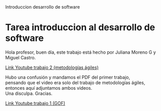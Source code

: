 <!DOCTYPE html>
<HTML>
  <meta http-equiv=”Content-Type” content=”text/html; charset=ISO-8859-1″ />
  <head>
    Introduccion desarrollo de software 
  </head>
  <body>
      <h1>Tarea introduccion al desarrollo de software</h1>
      <p>Hola profesor, buen día, este trabajo está hecho por Juliana Moreno G y Miguel Castro. </p>
      <A href="https://youtu.be/p3npTb0bVn4" target="_blank"> Link Youtube trabajo 2 (metodologías ágiles) </A>
      <p> Hubo una confusión y mandamos el PDF del primer trabajo, <br> 
        pensando que el video era solo del trabajo de metodologías ágiles, entonces aquí adjuntamos ambos videos. <br>
         Una disculpa. Gracias.  <br> </p> 
         <A href="https://youtu.be/fqM5xg5iKoM" target="_blank"> Link Youtube trabajo 1 (GOF) </A>
  </body>  
</HTML>
